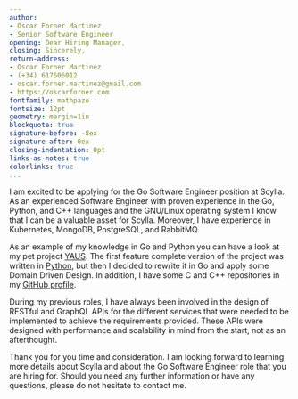 ```yaml
---
author:
- Oscar Forner Martinez
- Senior Software Engineer
opening: Dear Hiring Manager,
closing: Sincerely,
return-address: 
- Oscar Forner Martinez
- (+34) 617606012
- oscar.forner.martinez@gmail.com
- https://oscarforner.com
fontfamily: mathpazo
fontsize: 12pt
geometry: margin=1in
blockquote: true
signature-before: -8ex
signature-after: 0ex
closing-indentation: 0pt
links-as-notes: true
colorlinks: true
...
```


I am excited to be applying for the Go Software Engineer position at Scylla. As an experienced Software Engineer with proven experience in the Go, Python, and C++ languages and the GNU/Linux operating system I know that I can be a valuable asset for Scylla. Moreover, I have experience in Kubernetes, MongoDB, PostgreSQL, and RabbitMQ.

As an example of my knowledge in Go and Python you can have a look at my pet project [YAUS](https://yaus.dev). The first feature complete version of the project was written in [Python](https://github.com/maitesin/yaus/tree/e938b0d218849f50df7ab5a4a46923faf235762b), but then I decided to rewrite it in Go and apply some Domain Driven Design. In addition, I have some C and C++ repositories in my [GitHub profile](https://github.com/maitesin). 

During my previous roles, I have always been involved in the design of RESTful and GraphQL APIs for the different services that were needed to be implemented to achieve the requirements provided. These APIs were designed with performance and scalability in mind from the start, not as an afterthought.

Thank you for you time and consideration. I am looking forward to learning more details about Scylla and about the Go Software Engineer role that you are hiring for. Should you need any further information or have any questions, please do not hesitate to contact me.
